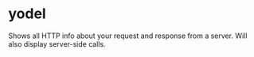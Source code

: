 # yodel
Shows all HTTP info about your request and response from a server. Will also display server-side calls.
